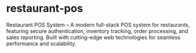 # restaurant-pos
Restaurant POS System – A modern full-stack POS system for restaurants, featuring secure authentication, inventory tracking, order processing, and sales reporting. Built with cutting-edge web technologies for seamless performance and scalability.
